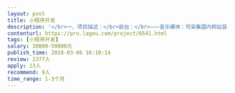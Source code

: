 ```yaml
---                
layout: post       
title: 小程序开发           
description: '</br>一、项目描述：</br>前台：</br>———音乐模块：可采集国内网站音乐 并解决版权限制 在线播放和下载（这可能不太好解决，如果没办法解决可改       成朋友圈模式，用户可以上传可下载）</br>———视频模块：可采集国内网站电影，提供在线播放</br>———翻译版块：提供英语，意大利语翻译功能。</br>———菜谱版块：采集国内菜谱网站资源。</br>———聊天室模块：参照王者荣耀助手聊天室。</br>———第三方直播模块：可添加第三方直播（固定一个直播平台） 连接视频与弹幕</br></br>后台：</br>———音乐模块：需vip购买功能，音乐管理等。</br>———视频模块：需vip购买功能，视频采集管理，采集内容管理。</br>———菜谱版块：需vip购买功能，菜谱采集管理，菜谱内容管理。</br>———聊天室模块：可自由添加聊天室，聊天室vip（可开单独聊天室，vip进场显示等）</br>———第三方直播模块：自由添加聊天室，前台申请入驻入口，后台管理入驻。</br>'     
contenturl: https://pro.lagou.com/project/6541.html      
tags: [小程序开发]            
salary: 30000-50000元          
publish_time: 2018-03-06 16:10:14         
review: 2377人                   
apply: 13人                   
recommend: 9人                   
time_range: 1-3个月              
---                 
```

